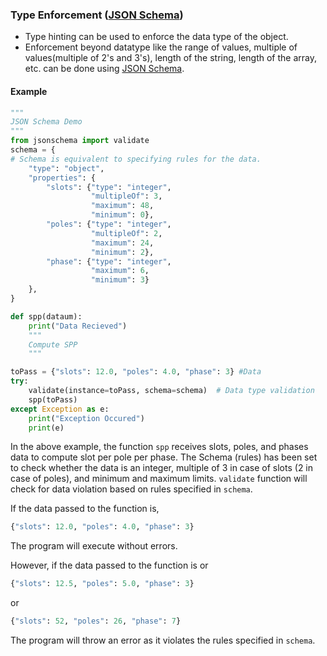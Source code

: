 ### Type Enforcement ([JSON Schema](http://json-schema.org/understanding-json-schema/))
- Type hinting can be used to enforce the data type of the object. 
- Enforcement beyond datatype like the range of values, multiple of values(multiple of 2's and 3's), length of the string, length of the array, etc. can be done using [JSON Schema](https://pynative.com/python-json-validation/).

#### Example
```python
"""
JSON Schema Demo
"""
from jsonschema import validate
schema = {
# Schema is equivalent to specifying rules for the data.
    "type": "object",
    "properties": {
        "slots": {"type": "integer",
                  "multipleOf": 3,
                  "maximum": 48,
                  "minimum": 0},
        "poles": {"type": "integer",
                  "multipleOf": 2,
                  "maximum": 24,
                  "minimum": 2},
        "phase": {"type": "integer",
                  "maximum": 6,
                  "minimum": 3}
    },
}

def spp(dataum):
    print("Data Recieved")
    """
    Compute SPP
    """

toPass = {"slots": 12.0, "poles": 4.0, "phase": 3} #Data
try:
    validate(instance=toPass, schema=schema)  # Data type validation
    spp(toPass)
except Exception as e:
    print("Exception Occured")
    print(e)
```

In the above example, the function `spp` receives slots, poles, and phases data to compute slot per pole per phase. The Schema (rules) has been set to check whether the data is an integer, multiple of 3 in case of slots (2 in case of poles), and minimum and maximum limits. `validate` function will check for data violation based on rules specified in `schema`. 

If the data passed to the function is, 
```python
{"slots": 12.0, "poles": 4.0, "phase": 3}
```
The program will execute without errors. 

However, if the data passed to the function is 
or
```python
{"slots": 12.5, "poles": 5.0, "phase": 3}
```
or 
```python
{"slots": 52, "poles": 26, "phase": 7}
```
The program will throw an error as it violates the rules specified in `schema`. 
